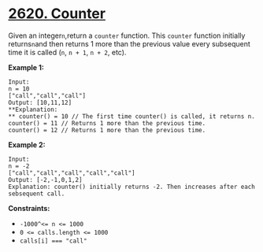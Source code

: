 # [2620. Counter](https://leetcode.com/problems/counter/description/?envType=study-plan-v2&envId=30-days-of-javascript)

Given an integer`n`,return a `counter` function. This `counter` function initially returns`n`and then returns 1 more than the previous value every subsequent time it is called (`n`, `n + 1`, `n + 2`, etc).

**Example 1:** 

```
Input: 
n = 10 
["call","call","call"]
Output: [10,11,12]
**Explanation: 
** counter() = 10 // The first time counter() is called, it returns n.
counter() = 11 // Returns 1 more than the previous time.
counter() = 12 // Returns 1 more than the previous time.
```

**Example 2:** 

```
Input: 
n = -2
["call","call","call","call","call"]
Output: [-2,-1,0,1,2]
Explanation: counter() initially returns -2. Then increases after each sebsequent call.
```

**Constraints:** 

- `-1000^<= n <= 1000`
- `0 <= calls.length <= 1000`
- `calls[i] === "call"`